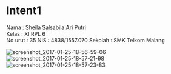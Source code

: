 # Intent1

Nama  : Sheila Salsabila Ari Putri <br>
Kelas : XI RPL 6 <br>
No urut : 35
NIS : 4838/1557.070
Sekolah : SMK Telkom Malang

![screenshot_2017-01-25-18-56-59-06](https://cloud.githubusercontent.com/assets/22091876/22290266/d6213752-e33a-11e6-9c93-7a047055e89f.png)
![screenshot_2017-01-25-18-57-21-98](https://cloud.githubusercontent.com/assets/22091876/22290267/d6225bdc-e33a-11e6-9d38-a5132d889a96.png)
![screenshot_2017-01-25-18-57-23-83](https://cloud.githubusercontent.com/assets/22091876/22290270/d65105a4-e33a-11e6-90b7-c3097ffa703b.png)

